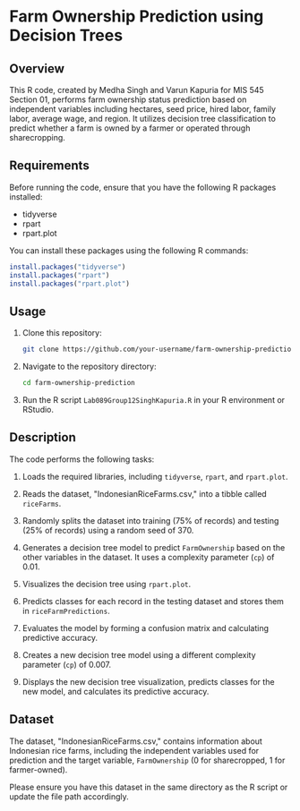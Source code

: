 # Farm Ownership Prediction using Decision Trees

## Overview

This R code, created by Medha Singh and Varun Kapuria for MIS 545 Section 01, performs farm ownership status prediction based on independent variables including hectares, seed price, hired labor, family labor, average wage, and region. It utilizes decision tree classification to predict whether a farm is owned by a farmer or operated through sharecropping.

## Requirements

Before running the code, ensure that you have the following R packages installed:

- tidyverse
- rpart
- rpart.plot

You can install these packages using the following R commands:

```R
install.packages("tidyverse")
install.packages("rpart")
install.packages("rpart.plot")
```

## Usage

1. Clone this repository:

   ```bash
   git clone https://github.com/your-username/farm-ownership-prediction.git
   ```

2. Navigate to the repository directory:

   ```bash
   cd farm-ownership-prediction
   ```

3. Run the R script `Lab089Group12SinghKapuria.R` in your R environment or RStudio.

## Description

The code performs the following tasks:

1. Loads the required libraries, including `tidyverse`, `rpart`, and `rpart.plot`.

2. Reads the dataset, "IndonesianRiceFarms.csv," into a tibble called `riceFarms`.

3. Randomly splits the dataset into training (75% of records) and testing (25% of records) using a random seed of 370.

4. Generates a decision tree model to predict `FarmOwnership` based on the other variables in the dataset. It uses a complexity parameter (`cp`) of 0.01.

5. Visualizes the decision tree using `rpart.plot`.

6. Predicts classes for each record in the testing dataset and stores them in `riceFarmPredictions`.

7. Evaluates the model by forming a confusion matrix and calculating predictive accuracy.

8. Creates a new decision tree model using a different complexity parameter (`cp`) of 0.007.

9. Displays the new decision tree visualization, predicts classes for the new model, and calculates its predictive accuracy.

## Dataset

The dataset, "IndonesianRiceFarms.csv," contains information about Indonesian rice farms, including the independent variables used for prediction and the target variable, `FarmOwnership` (0 for sharecropped, 1 for farmer-owned).

Please ensure you have this dataset in the same directory as the R script or update the file path accordingly.